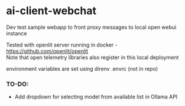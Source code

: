 # ai-client-webchat
Dev test sample webapp to front proxy messages to local open webui instance
  
Tested with openlit server running in docker - https://github.com/openlit/openlit  
Note that open telemetry libraries also register in this local deployment  

environment variables are set using direnv .envrc (not in repo)  

### TO-DO:
* Add dropdown for selecting model from available list in Ollama API
